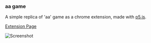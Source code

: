 ### aa game

A simple replica of 'aa' game as a chrome extension, made with [p5.js](https://github.com/processing/p5.js).

[Extension Page](https://chrome.google.com/webstore/detail/aa-throw-pins-precisely/aphljdjhdgebedmecmhngifnnhenboao)

![Screenshot](https://lh3.googleusercontent.com/Y2PDExuXCf0wGm9hPVjK7TotpIaRW53vilmd-J71vmBL2h7Uk8sK7qCg8KJtTyD7MQ8r1zmjxkw-Ld41zNlhOv7LYJk=w640-h400-e365-rj-sc0x00ffffff)
